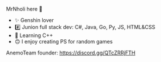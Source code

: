 MrNholi here 👋
- ✨ Genshin lover
- #️⃣ Junion full stack dev: C#, Java, Go, Py, JS, HTML&CSS
- 🌱 Learning C++
- 🙃 I enjoy creating PS for random games

AnemoTeam founder: https://discord.gg/QTcZRRjFTH 󠄹󠂬​󠟲󠏿​󠀁󠄙󠍂󠃝󠀠󠂖
